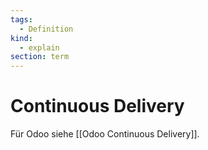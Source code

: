 ```yaml
---
tags:
  - Definition
kind:
  - explain
section: term
---
```


# Continuous Delivery

Für Odoo siehe [[Odoo Continuous Delivery]].
